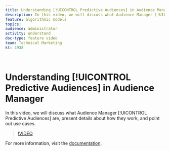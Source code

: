 ```yaml
---
title: Understanding [!UICONTROL Predictive Audiences] in Audience Manager
description: In this video, we will discuss what Audience Manager [!UICONTROL Predictive Audiences] are, present details about how they work, and point out use cases.
feature: algorithmic models
topics: 
audience: administrator
activity: understand
doc-type: feature video
team: Technical Marketing
kt: 4938

---
```


# Understanding [!UICONTROL Predictive Audiences] in Audience Manager

In this video, we will discuss what Audience Manager [!UICONTROL Predictive Audiences] are, present details about how they work, and point out use cases.

>[!VIDEO](https://video.tv.adobe.com/v/33629/?quality=12)

For more information, visit the [documentation](https://docs.adobe.com/content/help/en/audience-manager/user-guide/features/algorithmic-models/predictive-audiences/predictive-audiences.html).
